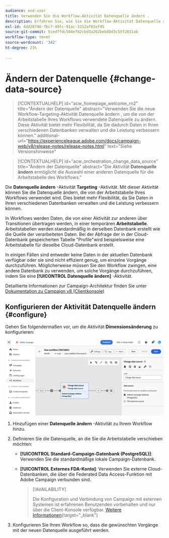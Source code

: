 ```yaml
---
audience: end-user
title: Verwenden Sie die Workflow-Aktivität Datenquelle ändern .
description: Erfahren Sie, wie Sie die Workflow-Aktivität Datenquelle ändern verwenden
exl-id: 4dd28746-7bc7-49fc-91ac-3312af02ef45
source-git-commit: 5cedffdc504ef82cbd3a262beb80d3c55f2831ab
workflow-type: tm+mt
source-wordcount: '342'
ht-degree: 23%

---
```


# Ändern der Datenquelle {#change-data-source}

>[!CONTEXTUALHELP]
>id="acw_homepage_welcome_rn2"
>title="Ändern der Datenquelle"
>abstract="Verwenden Sie die neue Workflow-Targeting-Aktivität Datenquelle ändern , um die von der Arbeitstabelle Ihres Workflows verwendete Datenquelle zu ändern. Diese Aktivität bietet mehr Flexibilität, da Sie dadurch Daten in Ihren verschiedenen Datenbanken verwalten und die Leistung verbessern können."
>additional-url="https://experienceleague.adobe.com/docs/campaign-web/v8/release-notes/release-notes.html" text="Siehe Versionshinweise"

>[!CONTEXTUALHELP]
>id="acw_orchestration_change_data_source"
>title="Ändern der Datenquelle"
>abstract="Die Aktivität **Datenquelle ändern** ermöglicht die Auswahl einer anderen Datenquelle für die Arbeitstabelle des Workflows."

Die **Datenquelle ändern** -Aktivität **Targeting** -Aktivität. Mit dieser Aktivität können Sie die Datenquelle ändern, die von der Arbeitstabelle Ihres Workflows verwendet wird. Dies bietet mehr Flexibilität, da Sie Daten in Ihren verschiedenen Datenbanken verwalten und die Leistung verbessern können.

In Workflows werden Daten, die von einer Aktivität zur anderen über Transitionen übertragen werden, in einer temporären **Arbeitstabelle**. Arbeitstabellen werden standardmäßig in derselben Datenbank erstellt wie die Quelle der verarbeiteten Daten. Bei der Abfrage der in der Cloud-Datenbank gespeicherten Tabelle &quot;Profile&quot;wird beispielsweise eine Arbeitstabelle für dieselbe Cloud-Datenbank erstellt.

In einigen Fällen sind entweder keine Daten in der aktuellen Datenbank verfügbar oder sie sind nicht effizient genug, um einzelne Vorgänge durchzuführen. Möglicherweise müssen Sie den Workflow zwingen, eine andere Datenbank zu verwenden, um solche Vorgänge durchzuführen, indem Sie eine **[!UICONTROL Datenquelle ändern]** -Aktivität.

Detaillierte Informationen zur Campaign-Architektur finden Sie unter [Dokumentation zu Campaign v8 (Clientkonsole)](https://experienceleague.adobe.com/docs/campaign/campaign-v8/config/architecture/architecture.html)

<!--

Let's say you want to send to your  VIP customers a unique offer code that they can redeem on your online store. To do this, you need to:

1. Query VIP customers on the "Profiles" table located on the Cloud database,
1. Retrieve an offer code for each targeted profile through API calls,
1. Update each profile with the assigned offer code,
1. Send an email to the profiles with their offer code.

In this situation, it is recommended to execute the offer code assignment operation on the local database, which is better suited for unitary operations. To do this, you need to add a **[!UICONTROL Change data source]** activity before the operation in order to execute it on the Campaign local database.

Before executing the operation, the working table is copied to the local database so that the operation can run there. Once done, the system detects that the profiles that we want to update are on another location. The data is therefore automatically copied back to the Cloud database where the "Profiles" table is located.
-->

## Konfigurieren der Aktivität Datenquelle ändern {#configure}

Gehen Sie folgendermaßen vor, um die Aktivität **Dimensionsänderung** zu konfigurieren:

![](../assets/workflow-change-data-source-add.png)

1. Hinzufügen einer **Datenquelle ändern** -Aktivität zu Ihrem Workflow hinzu.

1. Definieren Sie die Datenquelle, an die Sie die Arbeitstabelle verschieben möchten:

   * **[!UICONTROL Standard-Campaign-Datenbank (PostgreSQL)]**: Verwenden Sie die standardmäßige lokale Campaign-Datenbank.
   * **[!UICONTROL Externes FDA-Konto]**: Verwenden Sie externe Cloud-Datenbanken, die über die Federated Data Access-Funktion mit Adobe Campaign verbunden sind.

     >[!AVAILABILITY]
     >
     >Die Konfiguration und Verbindung von Campaign mit externen Systemen ist erfahrenen Benutzenden vorbehalten und nur über die Client-Konsole verfügbar. [Weitere Informationen](https://experienceleague.adobe.com/docs/campaign/campaign-v8/connect/fda.html?lang=de){target="_blank"}

1. Konfigurieren Sie Ihren Workflow so, dass die gewünschten Vorgänge mit der neuen Datenquelle ausgeführt werden.

<!--
## Example {#example}

The workflow belows illustrates the use case detailed earlier, i.e. sending VIP customers offer codes that they can redeem on our online store.

-->

